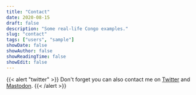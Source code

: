 ```yaml
---
title: "Contact"
date: 2020-08-15
draft: false
description: "Some real-life Congo examples."
slug: "contact"
tags: ["users", "sample"]
showDate: false
showAuthor: false
showReadingTime: false
showEdit: false
---
```

{{< alert "twitter" >}}
Don't forget you can also contact me on [Twitter](https://twitter.com/chris_at_b449) and [Mastodon](https://seocommunity.social/@chrishaines).
{{< /alert >}}
<P>
</P>
<script src="https://apps.elfsight.com/p/platform.js" defer></script>
<div class="elfsight-app-0a8b8a3e-2c6b-407c-8324-06ff664a0ecb"></div>